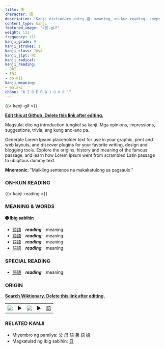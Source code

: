 ```yaml
---
title: 語
character: 語
description: "Kanji dictionary entry 語: meaning, on-kun reading, compounds, origin, related kanji"
content_type: kanji
featured_image: "/語.gif"
weight: 111
frequency: 111
kanji_grade: 9
kanji_strokes: 1
kanji_class: Jōyō
kanji_jlpt: N1
kanji_radical: 
kanji_reading: 
- DAI
- TAI
- oo-kii
kanji_meaning:
- malaki
chōon: "Ā Ī Ū Ē Ō ā ī ū ē ō ’"
---
```

[//]: # (Don't edit the line below. Kanji animated GIF code is automatically generated.)
{{< kanji-gif >}}

[//]: # (Edit below this line.)

**[Edit this at Github. Delete this link after editing.](https://github.com/tim0g/tim/tree/main/content/kanji/語/index.md)**

Magsulat dito ng introduction tungkol sa kanji. Mga opinions, impressions, suggestions, trivia, ang kung ano-ano pa.

Generate Lorem Ipsum placeholder text for use in your graphic, print and web layouts, and discover plugins for your favorite writing, design and blogging tools. Explore the origins, history and meaning of the famous passage, and learn how Lorem Ipsum went from scrambled Latin passage to ubiqitous dummy text.
 
**Mnemonic:** "Maikling sentence na makakatulong sa pagsaulo."

### ON-KUN READING

[//]: # (Don't edit the line below. ON-KUN READING code is automatically generated.)
{{< kanji-reading >}}

### MEANING & WORDS

#### ➊ **Ibig sabihin**
  - [語](../語)[語](../語)　***reading***　meaning
  - [語](../語)[語](../語)　***reading***　meaning
  - [語](../語)[語](../語)　***reading***　meaning
  - [語](../語)[語](../語)　***reading***　meaning

### SPECIAL READING
  - [語](../語)[語](../語)　***reading***　meaning

### ORIGIN

**[Search Wiktionary. Delete this link after editing.](https://wiktionary.org/wiki/語)**
<table class="kanji-table"><tr><td>
<img src="60px-語-bronze.svg.png">
</td><td>▶</td><td>
<img src="60px-語-oracle.svg.png">
</td><td>▶</td>
<td class="kanji-origin">語</td>
</tr></table>

### RELATED KANJI
- Miyembro ng pamilya: [父](../父) [母](../母) [語](../語) [弟](../弟) [語](../語) [娘](../娘)
- Magkatulad ng ibig sabihin: [日](../日)
